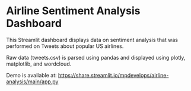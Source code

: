 # Airline Sentiment Analysis Dashboard

This Streamlit dashboard displays data on sentiment analysis that was performed on Tweets about popular US airlines.

Raw data (tweets.csv) is parsed using pandas and displayed using plotly, matplotlib, and wordcloud.

Demo is available at: https://share.streamlit.io/mpdevelops/airline-analysis/main/app.py
